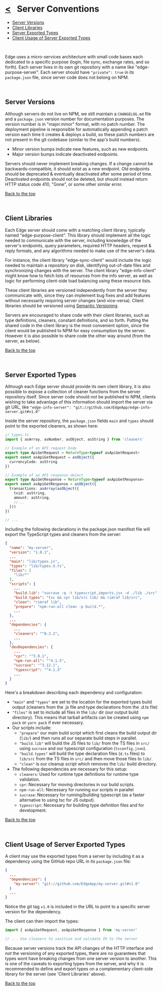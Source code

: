 # [<](README.md) &nbsp; Server Conventions

* [Server Versions](#server-versions)
* [Client Libraries](#client-libraries)
* [Server Exported Types](#server-exported-types)
* [Client Usage of Server Exported Types](#client-usage-of-server-exported-types)

&nbsp;

Edge uses a micro-services architecture with small code bases each dedicated to a specific purpose (login, file sync, exchange rates, and so forth). Each server lives in its own git repository with a name like "edge-purpose-server". Each server should have `"private": true` in its `package.json` file, since server code does not belong on NPM.

&nbsp;

## Server Versions

Although servers do not live on NPM, we still maintain a `CHANGELOG.md` file and a `package.json` version number for documentation purposes. The version number is in "major.minor" format, with no patch number. The deployment pipeline is responsible for automatically appending a patch version each time it creates & deploys a build, so these patch numbers are not present in the git codebase (similar to the app's build numbers).

* Minor version bumps indicate new features, such as new endpoints.
* Major version bumps indicate deactivated endpoints.

Servers should never implement breaking changes. If a change cannot be backwards-compatible, it should exist as a new endpoint. Old endpoints should be deprecated & eventually deactivated after some period of time. Deactivated endpoints should not be deleted, but should instead return HTTP status code 410, "Gone", or some other similar error.

[Back to the top](#server-conventions)

&nbsp;

## Client Libraries

Each Edge server should come with a matching client library, typically named "edge-purpose-client". This library should implement all the logic needed to communicate with the server, including knowledge of the server's endpoints, query parameters, required HTTP headers, request & reply formats, and any algorithms needed to make use of the server's data.

For instance, the client library "edge-sync-client" would include the logic needed to maintain a repository on disk, identifying out-of-date files and synchronizing changes with the server. The client library "edge-info-client" might know how to fetch lists of resources from the info server, as well as logic for performing client-side load balancing using these resource lists.

These client libraries are versioned independently from the server they communicate with, since they can implement bug fixes and add features without necessarily requiring server changes (and vice-versa). Client libraries should be versioned using [Semantic Versioning](https://semver.org/).

Servers are encouraged to share code with their client libraries, such as type definitions, cleaners, constant definitions, and so forth. Putting the shared code in the client library is the most convenient option, since the client would be published to NPM for easy consumption by the server. However it is also possible to share code the other way around (from the server, as below).

[Back to the top](#server-conventions)

&nbsp;

## Server Exported Types

Although each Edge server should provide its own client library, it is also possible to expose a collection of cleaner functions from the server repository itself. Since server code should not be published to NPM, clients wishing to take advantage of this information should import the server via git URL, like `"edge-info-server": "git://github.com/EdgeApp/edge-info-server.git#v1.0"`

Inside the server repository, the `package.json` fields `main` and `types` should point to the exported cleaners, as shown here:

```ts
// types.ts
import { asArray, asNumber, asObject, asString } from 'cleaners'

// Example of an API request body
export type ApiGetRequest = ReturnType<typeof asApiGetRequest>
export const asApiGetRequest = asObject({
  currencyCode: asString
})

// Example of an API response object
export type ApiGetResponse = ReturnType<typeof asApiGetResponse>
export const asApiGetResponse = asObject({
  transactions: asArray(asObject({
    txid: asString,
    amount: asString,
    //...
  }))
})

// ...
```

Including the following declarations in the package.json manifest file will export the TypeScript types and cleaners from the server:

```json
{
  "name": "my-server",
  "version": "1.0.1",
  ...
  "main": "lib/types.js",
  "types": "lib/types.d.ts",
  "files": [
    "lib/*"
  ],
  "scripts": {
    ...
    "build.lib": "sucrase -q -t typescript,imports,jsx -d ./lib ./src",
    "build.types": "tsc && cpr lib/src lib/ && rimraf lib/src",
    "clean": "rimraf lib",
    "prepare": "npm-run-all clean -p build.*",
    ...
  },
  ...
  "dependencies": {
    ...
    "cleaners": "^0.3.2",
    ...
  },
  "devDependencies": {
    ...
    "cpr": "^3.0.1",
    "npm-run-all": "^4.1.5",
    "sucrase": "^3.12.1",
    "typescript": "^4.1.3"
    ...
  }
}
```

Here's a breakdown describing each dependency and configuration:

* `"main"` and `"types"` are set to the location for the exported types build output (cleaners from the .js file and type declarations from the .d.ts file)
* `"files"` is set to include all files in the `lib/` dir (our output build directory). This means that tarball artifacts can be created using `npm pack` or `yarn pack` if ever necessary.
* Our scripts include:
  * `"prepare"` our main build script which first cleans the build output dir (`lib/`) and then runs all our separate build steps in parallel.
  * `"build.lib"` will build the JS files to `lib/` from the TS files in `src/` using `sucrase` and our typescript configuration (`tsconfig.json`).
  * `"build.types"` will build the type declaration files (`d.ts` files) to `lib/src` from the TS files in `src/` and then move those files to `lib/`.
  * `"clean"` is our cleanup script which removes the `lib/` build directory.
* The following dependencies are necessary for this setup:
  * `cleaners`: Used for runtime type definitions for runtime type validation.
  * `cpr`: Necessary for moving directories in our build scripts.
  * `npm-run-all`: Necessary for running our scripts in parallel
  * `sucrase`: Necessary for running/building typescript (as a faster alternative to using tsc for JS output).
  * `typescript`: Necessary for building type definition files and for development.

[Back to the top](#server-conventions)

&nbsp;

## Client Usage of Server Exported Types

A client may use the exported types from a server by including it as a dependency using the GitHub repo URL in its `package.json` file:

```json
{
  ...
  "dependencies": {
    "my-server": "git://github.com/EdgeApp/my-server.git#v1.0"
  }
  ...
}
```

Notice the git tag `v1.0` is included in the URL to point to a specific server version for the dependency.

The client can then import the types:

```ts
import { asApiGetRequest, asApiGetResponse } from 'my-server'

// ... Use cleaners to sanitize and validate IO to the server
```

Because server versions track the API changes of the HTTP interface and _not_ the versioning of any exported types, there are no guarantees that types wont have breaking changes from one server version to another. This is one of the caveats to exporting types from the server, and why it is recommended to define and export types on a complementary client-side library for the server (see 'Client Libraries' above).

[Back to the top](#server-conventions)
